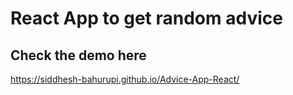 # React App to get random advice

## Check the demo here
https://siddhesh-bahurupi.github.io/Advice-App-React/
